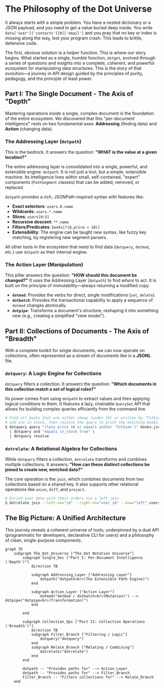 # The Philosophy of the Dot Universe

It always starts with a simple problem. You have a nested dictionary or a JSON payload, and you need to get a value buried deep inside. You write `data['user']['contacts'][0]['email']` and you pray that no key or index is missing along the way, lest your program crash. This leads to brittle, defensive code.

The first, obvious solution is a helper function. This is where our story begins. What started as a single, humble function, `dotget`, evolved through a series of questions and insights into a complete, coherent, and powerful ecosystem for manipulating data structures. This is the story of that evolution—a journey in API design guided by the principles of purity, pedagogy, and the principle of least power.

## Part I: The Single Document - The Axis of "Depth"

Mastering operations *inside* a single, complex document is the foundation of the entire ecosystem. We discovered that this "per-document intelligence" rests on two fundamental axes: **Addressing** (finding data) and **Action** (changing data).

### The Addressing Layer (`dotpath`)

This is the bedrock. It answers the question: **"WHAT is the value at a given location?"**

The entire addressing layer is consolidated into a single, powerful, and extensible engine: `dotpath`. It is not just a tool, but a simple, extensible machine. Its intelligence lives within small, self-contained, "expert" components (`PathSegment` classes) that can be added, removed, or replaced.

`dotpath` provides a rich, JSONPath-inspired syntax with features like:
- **Exact selectors**: `users.0.name`
- **Wildcards**: `users.*.name`
- **Slices**: `users[0:5]`
- **Recursive descent**: `**.name`
- **Filters/Predicates**: `books[?(@.price < 10)]`
- **Extensibility**: The engine can be taught new syntax, like fuzzy key matching, by registering new segment parsers.

All other tools in the ecosystem that need to find data (`dotquery`, `dotmod`, etc.) use `dotpath` as their internal engine.

### The Action Layer (Manipulation)

This pillar answers the question: **"HOW should this document be changed?"** It uses the Addressing Layer (`dotpath`) to find *where* to act. It is built on the principle of immutability—always returning a modified copy.

  * **`dotmod`**: Provides the verbs for direct, single modifications (`set`, `delete`).
  * **`dotbatch`**: Provides the transactional capability to apply a sequence of `dotmod` changes atomically.
  * **`dotpipe`**: Transforms a document's structure, reshaping it into something new (e.g., creating a simplified "view model").

## Part II: Collections of Documents - The Axis of "Breadth"

With a complete toolkit for single documents, we can now operate on collections, often represented as a stream of documents like in a **JSONL** file.

### `dotquery`: A Logic Engine for Collections

`dotquery` filters a collection. It answers the question: **"Which documents in this collection match a set of logical rules?"**

Its power comes from using `dotpath` to extract values and then applying logical conditions to them. It features a lazy, chainable `QuerySet` API that allows for building complex queries efficiently from the command line.

```bash
# Find all books that are either cheap (under 10) or written by "Tolkien", 
# and are in stock, then resolve the query to print the matching books.
$ dotquery query "(less price 10 or equals author 'Tolkien')" books.json \
  | dotquery and "equals in_stock true" \
  | dotquery resolve
```

### `dotrelate`: A Relational Algebra for Collections

While `dotquery` filters a collection, `dotrelate` transforms and combines multiple collections. It answers: **"How can these distinct collections be joined to create new, enriched data?"**

The core operation is the `join`, which combines documents from two collections based on a shared key. It also supports other relational operations like `union`, `diff`, and `project`.

```bash
# Enrich user data with their orders via a left join
$ dotrelate join --left-on="id" --right-on="user_id" --how="left" users.jsonl orders.jsonl
```

## The Big Picture: A Unified Architecture

This journey reveals a coherent universe of tools, underpinned by a dual API (programmatic for developers, declarative CLI for users) and a philosophy of clean, single-purpose components.

```mermaid
graph TD
    subgraph The_Dot_Universe ["The Dot Notation Universe"]
        subgraph Single_Doc ["Part I: Per-Document Intelligence ('Depth')"]
            direction TB
            
            subgraph Addressing_Layer ["Addressing Layer"]
                dotpath("dotpath<br>(The Extensible Path Engine)")
            end
            
            subgraph Action_Layer ["Action Layer"]
                dotmod("dotmod / dotbatch<br>(Mutation)") --> dotpipe("dotpipe<br>(Transformation)")
            end

        end

        subgraph Collection_Ops ["Part II: Collection Operations ('Breadth')"]
            direction TB
            subgraph Filter_Branch ["Filtering / Logic"]
                dotquery("dotquery")
            end
            subgraph Relate_Branch ["Relating / Combining"]
                dotrelate("dotrelate")
            end
        end
        
        dotpath -- "Provides paths for" --> Action_Layer
        dotpath -- "Provides paths for" --> Filter_Branch
        Filter_Branch -- "Filters collections for" --> Relate_Branch
    end
```

